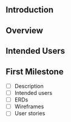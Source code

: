 ## Introduction 


## Overview 


## Intended Users 


## First Milestone

* [ ] Description 
* [ ] Intended users
* [ ] ERDs
* [ ] Wireframes
* [ ] User stories